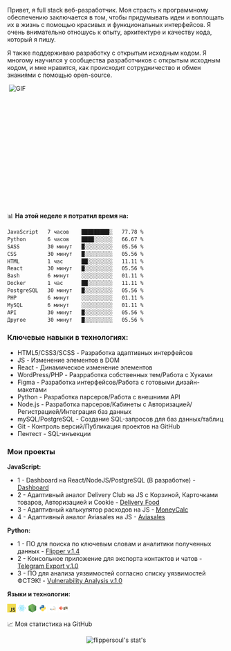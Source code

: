 Привет, я full stack веб-разработчик. Моя страсть к программному обеспечению заключается в том, чтобы придумывать идеи и воплощать их в жизнь с помощью красивых и функциональных интерфейсов. Я очень внимательно отношусь к опыту, архитектуре и качеству кода, который я пишу.

Я также поддерживаю разработку с открытым исходным кодом. Я многому научился у сообщества разработчиков с открытым исходным кодом, и мне нравится, как происходит сотрудничество и обмен знаниями с помощью open-source.

  <img align="right" alt="GIF" src="https://github.com/abhisheknaiidu/abhisheknaiidu/blob/master/code.gif?raw=true" width="500" height="293" />

📊 **На этой неделе я потратил время на:**
<!--START_SECTION:waka-->

```txt
JavaScript   7 часов    █████████░   77.78 %
Python       6 часов    ████░░░░░░   66.67 %
SASS         30 минут   █░░░░░░░░░   05.56 %
CSS          30 минут   █░░░░░░░░░   05.56 %
HTML         1 час      ██░░░░░░░░   11.11 %
React        30 минут   █░░░░░░░░░   05.56 %
Bash         6 минут    ░░░░░░░░░░   01.11 %
Docker       1 час      ██░░░░░░░░   11.11 %
PostgreSQL   30 минут   █░░░░░░░░░   05.56 %
PHP          6 минут    ░░░░░░░░░░   01.11 %
MySQL        6 минут    ░░░░░░░░░░   01.11 %
API          30 минут   █░░░░░░░░░   05.56 %
Другое       30 минут   █░░░░░░░░░   05.56 %
```

<!--END_SECTION:waka-->

### Ключевые навыки в технологиях:

- HTML5/CSS3/SCSS - Разработка адаптивных интерфейсов
- JS - Изменение элементов в DOM
- React - Динамическое изменение элементов
- WordPress/PHP  -  Разрработка собственных тем/Работа с Хуками
- Figma - Разработка интерфейсов/Работа с готовыми дизайн-макетами
- Python - Разработка парсеров/Работа с внешними API
- Node.js - Разработка парсеров/Кабинеты с Авторизацией/Регистрацией/Интеграция баз данных
- mySQL/PostgreSQL - Создание SQL-запросов для баз данных/таблиц
- Git - Контроль версий/Публикация проектов на GitHub
- Пентест -  SQL-инъекции

### Мои проекты

**JavaScript:** 

- 1 - Dashboard на React/NodeJS/PostgreSQL (В разработке) - [Dashboard](https://github.com/flippersoul/dashboard) 
- 2 - Адаптивный аналог Delivery Club на JS с Корзиной, Карточками товаров, Авторизацией и Cookie - [Delivery Food](https://github.com/flippersoul/delivery-food)
- 3 - Адаптивный калькулятор расходов на JS - [MoneyCalc](https://github.com/flippersoul/moneyCalc) 
- 4 - Адаптивный аналог Aviasales на JS - [Aviasales](https://github.com/flippersoul/aviasales)

**Python:** 

- 1 - ПО для поиска по ключевым словам и аналитики полученных данных - [Flipper v.1.4](https://github.com/flippersoul/flipper)
- 2 - Консольное приложение для экспорта контактов и чатов - [Telegram Export v.1.0](https://github.com/flippersoul/telegram_export)
- 3 - ПО для анализа уязвимостей согласно списку уязвимостей ФСТЭК! - [Vulnerability Analysis v.1.0](https://github.com/flippersoul/vulnerability_analysis)

**Языки и технологии:**  

<code><img height="20" src="https://raw.githubusercontent.com/github/explore/80688e429a7d4ef2fca1e82350fe8e3517d3494d/topics/javascript/javascript.png"></code>
<code><img height="20" src="https://raw.githubusercontent.com/github/explore/80688e429a7d4ef2fca1e82350fe8e3517d3494d/topics/react/react.png"></code>
<code><img height="20" src="https://raw.githubusercontent.com/github/explore/80688e429a7d4ef2fca1e82350fe8e3517d3494d/topics/nodejs/nodejs.png"></code>
<code><img height="20" src="https://raw.githubusercontent.com/github/explore/80688e429a7d4ef2fca1e82350fe8e3517d3494d/topics/python/python.png"></code>
<code><img height="20" src="https://raw.githubusercontent.com/github/explore/80688e429a7d4ef2fca1e82350fe8e3517d3494d/topics/mysql/mysql.png"></code>
<code><img height="20" src="https://raw.githubusercontent.com/github/explore/80688e429a7d4ef2fca1e82350fe8e3517d3494d/topics/git/git.png"></code>

📈 Моя статистика на GitHub

<p align="center"> <img src="https://github-readme-stats.vercel.app/api?username=flippersoul&show_icons=true&theme=gotham" alt="flippersoul's stat's" />



